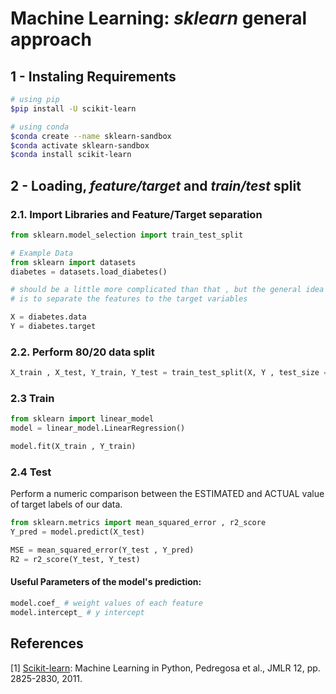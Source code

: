 # Machine Learning: _sklearn_ general approach

## 1 - Instaling Requirements

```bash
# using pip
$pip install -U scikit-learn
```

```bash
# using conda
$conda create --name sklearn-sandbox
$conda activate sklearn-sandbox
$conda install scikit-learn
```

## 2 - Loading, _feature/target_ and _train/test_ split

### 2.1. Import Libraries and Feature/Target separation
```python
from sklearn.model_selection import train_test_split

# Example Data
from sklearn import datasets
diabetes = datasets.load_diabetes()

# should be a little more complicated than that , but the general idea
# is to separate the features to the target variables

X = diabetes.data
Y = diabetes.target
```

### 2.2. Perform 80/20 data split
```python
X_train , X_test, Y_train, Y_test = train_test_split(X, Y , test_size = 0.2)
```

### 2.3 Train

```python
from sklearn import linear_model
model = linear_model.LinearRegression()

model.fit(X_train , Y_train)
```

### 2.4 Test
Perform a numeric comparison between the ESTIMATED and ACTUAL value of target labels of our data.
```python
from sklearn.metrics import mean_squared_error , r2_score
Y_pred = model.predict(X_test)

MSE = mean_squared_error(Y_test , Y_pred)
R2 = r2_score(Y_test, Y_test)
```
#### Useful Parameters of the model's prediction: 
```bash
model.coef_ # weight values of each feature
model.intercept_ # y intercept
```

## References 
[1] [Scikit-learn](https://scikit-learn.org/stable/install.html): Machine Learning in Python, Pedregosa et al., JMLR 12, pp. 2825-2830, 2011.

